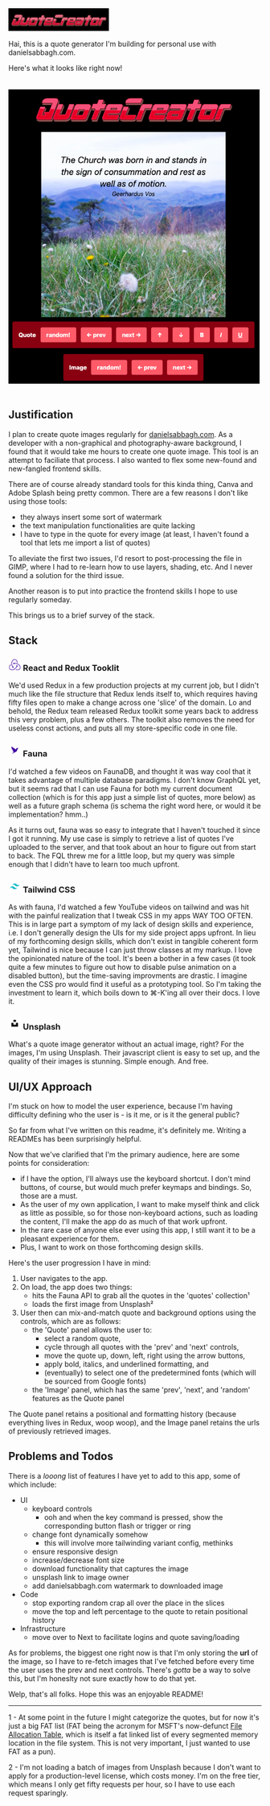 <img src="public/logo_large.png?raw=true" alt="Quote Generator Logo" width="200"/>

Hai, this is a quote generator I'm building for personal use with danielsabbagh.com.

Here's what it looks like right now!  
<br />  
<img src="public/quote-generator-full.png?raw=true" style="margin:auto" alt="Quote Generator Logo" width="500"/>  
<br />
## Justification

I plan to create quote images regularly for [danielsabbagh.com](https://www.danielsabbagh.com). As a developer with a non-graphical and photography-aware background, I found that it would take me hours to create one quote image. This tool is an attempt to faciliate that process. I also wanted to flex some new-found and new-fangled frontend skills.

There are of course already standard tools for this kinda thing, Canva and Adobe Splash being pretty common. There are a few reasons I don't like using those tools:
- they always insert some sort of watermark
- the text manipulation functionalities are quite lacking
- I have to type in the quote for every image (at least, I haven't found a tool that lets me import a list of quotes)

To alleviate the first two issues, I'd resort to post-processing the file in GIMP, where I had to re-learn how to use layers, shading, etc. And I never found a solution for the third issue.

Another reason is to put into practice the frontend skills I hope to use regularly someday.

This brings us to a brief survey of the stack.

## Stack

### <img src="public/redux.png?raw=true" alt="Redux Logo" width="25"/> React and Redux Tooklit

We'd used Redux in a few production projects at my current job, but I didn't much like the file structure that Redux lends itself to, which requires having fifty files open to make a change across one 'slice' of the domain. Lo and behold, the Redux team released Redux toolkit some years back to address this very problem, plus a few others. The toolkit also removes the need for useless const actions, and puts all my store-specific code in one file.

### <img src="public/faunadb.png?raw=true" alt="Redux Logo" width="25"/> Fauna

I'd watched a few videos on FaunaDB, and thought it was way cool that it takes advantage of multiple database paradigms. I don't know GraphQL yet, but it seems rad that I can use Fauna for both my current document collection (which is for this app just a simple list of quotes, more below) as well as a future graph schema (is schema the right word here, or would it be implementation? hmm..)

As it turns out, fauna was so easy to integrate that I haven't touched it since I got it running. My use case is simply to retrieve a list of quotes I've uploaded to the server, and that took about an hour to figure out from start to back. The FQL threw me for a little loop, but my query was simple enough that I didn't have to learn too much upfront.

### <img src="public/tailwind.png?raw=true" alt="Redux Logo" width="25"/> Tailwind CSS

As with fauna, I'd watched a few YouTube videos on tailwind and was hit with the painful realization that I tweak CSS in my apps WAY TOO OFTEN. This is in large part a symptom of my lack of design skills and experience, i.e. I don't generally design the UIs for my side project apps upfront. In lieu of my forthcoming design skills, which don't exist in tangible coherent form yet, Tailwind is nice because I can just throw classes at my markup. I love the opinionated nature of the tool. It's been a bother in a few cases (it took quite a few minutes to figure out how to disable pulse animation on a disabled button), but the time-saving improvments are drastic. I imagine even the CSS pro would find it useful as a prototyping tool. So I'm taking the investment to learn it, which boils down to ⌘-K'ing all over their docs. I love it.

### <img src="public/unsplash.png?raw=true" alt="Redux Logo" width="25"/> Unsplash

What's a quote image generator without an actual image, right? For the images, I'm using Unsplash. Their javascript client is easy to set up, and the quality of their images is stunning. Simple enough. And free.

## UI/UX Approach

I'm stuck on how to model the user experience, because I'm having difficulty defining who the user is - is it me, or is it the general public?

So far from what I've written on this readme, it's definitely me. Writing a READMEs has been surprisingly helpful.

Now that we've clarified that I'm the primary audience, here are some points for consideration:
- if I have the option, I'll always use the keyboard shortcut. I don't mind buttons, of course, but would much prefer keymaps and bindings. So, those are a must.
- As the user of my own application, I want to make myself think and click as little as possible, so for those non-keyboard actions, such as loading the content, I'll make the app do as much of that work upfront.
- In the rare case of anyone else ever using this app, I still want it to be a pleasant experience for them.
- Plus, I want to work on those forthcoming design skills.

Here's the user progression I have in mind:
1. User navigates to the app.
2. On load, the app does two things:
    - hits the Fauna API to grab all the quotes in the 'quotes' collection¹
    - loads the first image from Unsplash²
3. User then can mix-and-match quote and background options using the controls, which are as follows:
    - the 'Quote' panel allows the user to:
        - select a random quote, 
        - cycle through all quotes with the 'prev' and 'next' controls,
        - move the quote up, down, left, right using the arrow buttons,
        - apply bold, italics, and underlined formatting, and
        - (eventually) to select one of the predetermined fonts (which will be sourced from Google fonts)
    - the 'Image' panel, which has the same 'prev', 'next', and 'random' features as the Quote panel

The Quote panel retains a positional and formatting history (because everything lives in Redux, woop woop), and the Image panel retains the urls of previously retrieved images.

## Problems and Todos

There is a _looong_ list of features I have yet to add to this app, some of which include:

* UI
    * keyboard controls
        * ooh and when the key command is pressed, show the corresponding button flash or trigger or ring
    * change font dynamically somehow
        * this will involve more tailwinding variant config, methinks
    * ensure responsive design
    * increase/decrease font size
    * download functionality that captures the image
    * unsplash link to image owner
    * add danielsabbagh.com watermark to downloaded image
* Code
    * stop exporting random crap all over the place in the slices
    * move the top and left percentage to the quote to retain positional history
* Infrastructure
    * move over to Next to facilitate logins and quote saving/loading

As for problems, the biggest one right now is that I'm only storing the **url** of the image, so I have to re-fetch images that I've fetched before every time the user uses the prev and next controls. There's _gotta_ be a way to solve this, but I'm honeslty not sure exactly how to do that yet.

Welp, that's all folks. Hope this was an enjoyable README!


-------
1 - At some point in the future I might categorize the quotes, but for now it's just a big FAT list (FAT being the acronym for MSFT's now-defunct [File Allocation Table](https://en.wikipedia.org/wiki/File_Allocation_Table), which is itself a fat linked list of every segmented memory location in the file system. This is not very important, I just wanted to use FAT as a pun).

2 - I'm not loading a batch of images from Unsplash because I don't want to apply for a production-level license, which costs money. I'm on the free tier, which means I only get fifty requests per hour, so I have to use each request sparingly.
